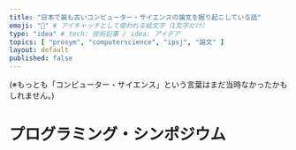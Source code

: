 ```yaml
---
title: "日本で最も古いコンピューター・サイエンスの論文を掘り起こしている話"
emoji: "📜" # アイキャッチとして使われる絵文字（1文字だけ）
type: "idea" # tech: 技術記事 / idea: アイデア
topics: [ "prosym", "computerscience", "ipsj", "論文" ]
layout: default
published: false
---
```


(※もっとも「コンピューター・サイエンス」という言葉はまだ当時なかったかもしれません。)

プログラミング・シンポジウム
=============================
